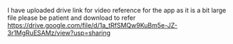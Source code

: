  I have uploaded drive link for video reference for the app 
 as it is a bit large file please be patient and download to refer
 https://drive.google.com/file/d/1a_tRfSMQw9KuBm5e-JZ-3r1MgRuESAMz/view?usp=sharing
